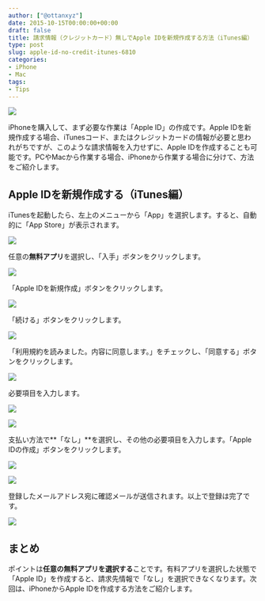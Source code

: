 ```yaml
---
author: ["@ottanxyz"]
date: 2015-10-15T00:00:00+00:00
draft: false
title: 請求情報（クレジットカード）無しでApple IDを新規作成する方法（iTunes編）
type: post
slug: apple-id-no-credit-itunes-6810
categories:
- iPhone
- Mac
tags:
- Tips
---
```


![](/uploads/2015/10/151015-561fae490ff96.jpg)






iPhoneを購入して、まず必要な作業は「Apple ID」の作成です。Apple IDを新規作成する場合、iTunesコード、またはクレジットカードの情報が必要と思われがちですが、このような請求情報を入力せずに、Apple IDを作成することも可能です。PCやMacから作業する場合、iPhoneから作業する場合に分けて、方法をご紹介します。





## Apple IDを新規作成する（iTunes編）





iTunesを起動したら、左上のメニューから「App」を選択します。すると、自動的に「App Store」が表示されます。





![](/uploads/2015/10/151015-561fae4ac61ba.png)






任意の**無料アプリ**を選択し、「入手」ボタンをクリックします。





![](/uploads/2015/10/151015-561fae4e929b2-1.png)






「Apple IDを新規作成」ボタンをクリックします。





![](/uploads/2015/10/151015-561fae511908b-1.png)






「続ける」ボタンをクリックします。





![](/uploads/2015/10/151015-561fae524401a-1.png)






「利用規約を読みました。内容に同意します。」をチェックし、「同意する」ボタンをクリックします。





![](/uploads/2015/10/151015-561fae5422cf1-1.png)






必要項目を入力します。





![](/uploads/2015/10/151015-561fae569ba9e.png)






![](/uploads/2015/10/151015-561fae587b333.png)






支払い方法で**「なし」**を選択し、その他の必要項目を入力します。「Apple IDの作成」ボタンをクリックします。





![](/uploads/2015/10/151015-561fae5a891fa.png)






![](/uploads/2015/10/151015-561fae5c59850.png)






登録したメールアドレス宛に確認メールが送信されます。以上で登録は完了です。





![](/uploads/2015/10/151015-561fae5e784a2.png)






## まとめ





ポイントは**任意の無料アプリを選択する**ことです。有料アプリを選択した状態で「Apple ID」を作成すると、請求先情報で「なし」を選択できなくなります。次回は、iPhoneからApple IDを作成する方法をご紹介します。
